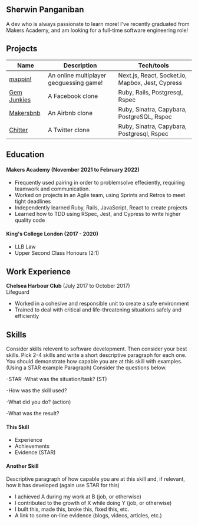 ## Sherwin Panganiban

A dev who is always passionate to learn more! I've recently graduated from Makers Academy, and am looking for a full-time software engineering role!

## Projects

| Name                         | Description                             | Tech/tools                                        |
| ---------------------------- | --------------------------------------- | ------------------------------------------------- |
| [mappin!](https://github.com/sherwingp/world-map-game)                      | An online multiplayer geoguessing game! | Next.js, React, Socket.io, Mapbox, Jest, Cypress  |
| [Gem Junkies](https://github.com/sherwingp/acebook-ruby-junkies)                  | A Facebook clone                        | Ruby, Rails, Postgresql, Rspec                    |
| [Makersbnb](https://github.com/sherwingp/makersbnb)                    | An Airbnb clone                         | Ruby, Sinatra, Capybara, PostgreSQL, Rspec               |
| [Chitter](https://github.com/sherwingp/chitter-challenge)                      | A Twitter clone                         | Ruby, Sinatra, Capybara, Postgresql, Rspec                  |

## Education

#### Makers Academy (November 2021 to February 2022)
- Frequently used pairing in order to problemsolve effeciently, requiring teamwork and communication.
- Worked on projects in an Agile team, using Sprints and Retros to meet tight deadlines
- Independently learned Ruby, Rails, JavaScript, React to create projects
- Learned how to TDD using RSpec, Jest, and Cypress to write higher quality code

#### King's College London (2017 - 2020)

- LLB Law
- Upper Second Class Honours (2:1)

## Work Experience

**Chelsea Harbour Club** (July 2017 to October 2017)  
Lifeguard
- Worked in a cohesive and responsible unit to create a safe environment
- Trained to deal with critical and life-threatening situations safely and efficiently

## Skills

Consider skills relevent to software development. Then consider your best skills. Pick 2-4 skills and write a short descriptive paragraph for each one. You should demonstrate how capable you are at this skill with examples.
(Using a STAR example Paragraph) Consider the questions below.

-STAR
-What was the situation/task? (ST)

-How was the skill used?

-What did you do? (action)

-What was the result?


#### This Skill

- Experience
- Achievements
- Evidence (STAR)

#### Another Skill

Descriptive paragraph of how capable you are at this skill and, if relevant, how it has developed (again use STAR for this)

- I achieved A during my work at B (job, or otherwise)
- I contributed to the growth of X while doing Y (job, or otherwise)
- I built this, made this, broke this, fixed this, etc.
- A link to some on-line evidence (blogs, videos, articles, etc.)
